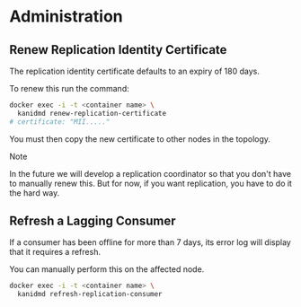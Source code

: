 # Administration

## Renew Replication Identity Certificate

The replication identity certificate defaults to an expiry of 180 days.

To renew this run the command:

```bash
docker exec -i -t <container name> \
  kanidmd renew-replication-certificate
# certificate: "MII....."
```

You must then copy the new certificate to other nodes in the topology.

> [!NOTE]
>
> In the future we will develop a replication coordinator so that you don't have to manually renew
> this. But for now, if you want replication, you have to do it the hard way.

## Refresh a Lagging Consumer

If a consumer has been offline for more than 7 days, its error log will display that it requires a
refresh.

You can manually perform this on the affected node.

```bash
docker exec -i -t <container name> \
  kanidmd refresh-replication-consumer
```

